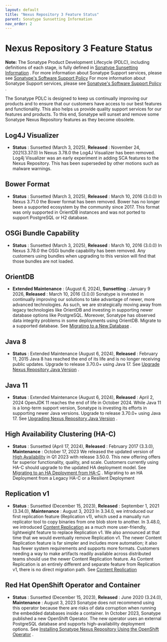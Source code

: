 ```yaml
---
layout: default
title: "Nexus Repository 3 Feature Status"
parent: Sonatype Sunsetting Information
nav_order: 2
---
```


# Nexus Repository 3 Feature Status

**Note:** The Sonatype Product Development Lifecycle (PDLC), including definitions of each stage, is fully defined in [Sonatype Sunsetting Information](#UUID-217b96ec-8a06-93ff-b373-ab40751a5647) . For more information about Sonatype Support services, please see [Sonatype's Software Support Policy](https://www.sonatype.com/usage/software-support-policy) For more information about Sonatype Support services, please see [Sonatype's Software Support Policy](https://www.sonatype.com/usage/software-support-policy) .

The Sonatype PDLC is designed to keep us continually improving our products and to ensure that our customers have access to our best features and functionality. This also helps us provide quality support services for our features and products. To this end, Sonatype will sunset and remove some Sonatype Nexus Repository features as they become obsolete.

## Log4J Visualizer

- **Status** : Sunsetted (March 3, 2025), **Released** : November 24, 2021(3.37.0) In Nexus 3.78.0 the Log4J Visualizer has been removed. Log4j Visualizer was an early experiment in adding SCA features to the Nexus Repository. This has been superseded by other motions such as malware warnings.

## Bower Format

- **Status** : Sunsetted (March 3, 2025), **Released** : March 10, 2016 (3.0.0) In Nexus 3.71.0 the Bower format has been removed. Bower has no longer been a supported ecosystem by the community since 2017. This format was only supported in OrientDB instances and was not ported to support PostgreSQL or H2 database.

## OSGi Bundle Capability

- **Status** : Sunsetted (March 3, 2025), **Released** : March 10, 2016 (3.0.0) In Nexus 3.78.0 the OSGi bundle capability has been removed. Any customers using bundles when upgrading to this version will find that those bundles are not loaded.

## OrientDB

- **Extended Maintenance** : (August 6, 2024), **Sunsetting** : January 9 2026, **Released** : March 10, 2016 (3.0.0) Sonatype is invested in continually improving our solutions to take advantage of newer, more advanced technologies. As such, we are strategically moving away from legacy technologies like OrientDB and investing in supporting newer database options like PostgreSQL. Moreover, Sonatype has observed data integrity problems in some deployments using OrientDB. Migrate to a supported database. See [Migrating to a New Database](#UUID-a3ea5445-b958-e8a6-d3e7-b2d3086c58a3) .

## Java 8

- **Status** : Extended Maintenance (August 6, 2024), **Released** : February 11, 2015 Java 8 has reached the end of its life and is no longer receiving public updates. Upgrade to release 3.70.0+ using Java 17. See [Upgrade Nexus Repository Java Version](#UUID-1c91200a-32b7-90c6-0e8b-3dde385edaf5) .

## Java 11

- **Status** : Extended Maintenance (August 6, 2024), **Released** : April 2, 2024 OpenJDK 11 reaches the end of life in October 2024. While Java 11 is a long-term support version, Sonatype is investing its efforts in supporting newer Java versions. Upgrade to release 3.70.0+ using Java 17. See [Upgrading Nexus Repository Java Version](#UUID-1c91200a-32b7-90c6-0e8b-3dde385edaf5) .

## High Availability Clustering (HA-C)

- **Status** : Sunsetted (April 17, 2024), **Released** : February 2017 (3.3.0), **Maintenance** : October 17, 2023 We released the updated version of [High Availability](#UUID-906849d2-3b89-01cd-0a5b-9afd13e9ceac) in Q1 2023 with release 3.50.0. This new offering offers far superior functionality, quality, and scale. Customers currently using HA-C should upgrade to the updated HA deployment model. See [Migrating to an HA Deployment from HA-C](/document/preview/116674#UUID-602e0a4a-d0c8-4751-2f92-8e60514dd4b6) . Migrating to an HA Deployment from a Legacy HA-C or a Resilient Deployment

## Replication v1

- **Status** : Sunsetted (December 15, 2023), **Released** : September 1, 2021 (3.34.0), **Maintenance** : August 3, 2023 In 3.34.0, we introduced our first replication feature (Replication v1), which used a manually run replicator tool to copy binaries from one blob store to another. In 3.48.0, we introduced [Content Replication](#UUID-cbf916ff-6f29-b5b5-770e-0eb3fc21647e) as a much more user-friendly, lightweight feature to replace Replication v1. We also announced at that time that we would eventually remove Replication v1. The newer Content Replication feature is far simpler and includes more automation; it also has fewer system requirements and supports more formats. Customers needing a way to make artifacts readily available across distributed teams should use the newer Content Replication feature. As Content Replication is an entirely different and separate feature from Replication v1, there is no direct migration path. See [Content Replication](#UUID-cbf916ff-6f29-b5b5-770e-0eb3fc21647e)

## Red Hat OpenShift Operator and Container

- **Status** : Sunsetted (December 15, 2023), **Released** : June 2020 (3.24.0), **Maintenance** : August 3, 2023 Sonatype does not recommend using this operator because there are risks of data corruption when running the embedded databases inside a container. In October 2023, Sonatype published a new OpenShift Operator. The new operator uses an external PostgreSQL database and supports high-availability deployment options. See [Installing Sonatype Nexus Repository Using the OpenShift Operator](#UUID-a73c1c08-94b7-2eba-203f-ec9c5e764cc8) .
